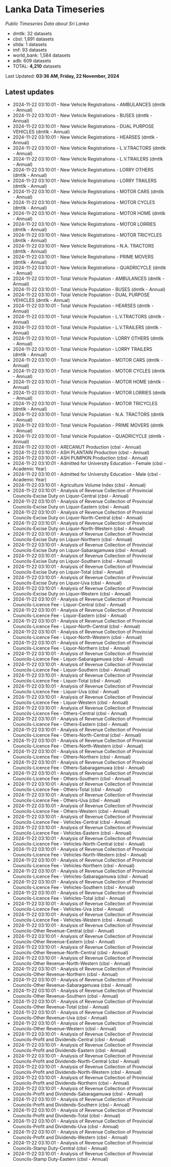 # Lanka Data Timeseries
*Public Timeseries Data about Sri Lanka*

* dmtlk: 32 datasets
* cbsl: 1,891 datasets
* sltda: 1 datasets
* imf: 93 datasets
* world_bank: 1,584 datasets
* adb: 609 datasets
* TOTAL: **4,210** datasets

Last Updated: **03:36 AM, Friday, 22 November, 2024**

## Latest updates

* 2024-11-22 03:10:01 - New Vehicle Registrations - AMBULANCES (dmtlk - Annual)
* 2024-11-22 03:10:01 - New Vehicle Registrations - BUSES (dmtlk - Annual)
* 2024-11-22 03:10:01 - New Vehicle Registrations - DUAL PURPOSE VEHICLES (dmtlk - Annual)
* 2024-11-22 03:10:01 - New Vehicle Registrations - HEARSES (dmtlk - Annual)
* 2024-11-22 03:10:01 - New Vehicle Registrations - L.V.TRACTORS (dmtlk - Annual)
* 2024-11-22 03:10:01 - New Vehicle Registrations - L.V.TRAILERS (dmtlk - Annual)
* 2024-11-22 03:10:01 - New Vehicle Registrations - LORRY OTHERS (dmtlk - Annual)
* 2024-11-22 03:10:01 - New Vehicle Registrations - LORRY TRAILERS (dmtlk - Annual)
* 2024-11-22 03:10:01 - New Vehicle Registrations - MOTOR CARS (dmtlk - Annual)
* 2024-11-22 03:10:01 - New Vehicle Registrations - MOTOR CYCLES (dmtlk - Annual)
* 2024-11-22 03:10:01 - New Vehicle Registrations - MOTOR HOME (dmtlk - Annual)
* 2024-11-22 03:10:01 - New Vehicle Registrations - MOTOR LORRIES (dmtlk - Annual)
* 2024-11-22 03:10:01 - New Vehicle Registrations - MOTOR TRICYCLES (dmtlk - Annual)
* 2024-11-22 03:10:01 - New Vehicle Registrations - N.A. TRACTORS (dmtlk - Annual)
* 2024-11-22 03:10:01 - New Vehicle Registrations - PRIME MOVERS (dmtlk - Annual)
* 2024-11-22 03:10:01 - New Vehicle Registrations - QUADRICYCLE (dmtlk - Annual)
* 2024-11-22 03:10:01 - Total Vehicle Population - AMBULANCES (dmtlk - Annual)
* 2024-11-22 03:10:01 - Total Vehicle Population - BUSES (dmtlk - Annual)
* 2024-11-22 03:10:01 - Total Vehicle Population - DUAL PURPOSE VEHICLES (dmtlk - Annual)
* 2024-11-22 03:10:01 - Total Vehicle Population - HEARSES (dmtlk - Annual)
* 2024-11-22 03:10:01 - Total Vehicle Population - L.V.TRACTORS (dmtlk - Annual)
* 2024-11-22 03:10:01 - Total Vehicle Population - L.V.TRAILERS (dmtlk - Annual)
* 2024-11-22 03:10:01 - Total Vehicle Population - LORRY OTHERS (dmtlk - Annual)
* 2024-11-22 03:10:01 - Total Vehicle Population - LORRY TRAILERS (dmtlk - Annual)
* 2024-11-22 03:10:01 - Total Vehicle Population - MOTOR CARS (dmtlk - Annual)
* 2024-11-22 03:10:01 - Total Vehicle Population - MOTOR CYCLES (dmtlk - Annual)
* 2024-11-22 03:10:01 - Total Vehicle Population - MOTOR HOME (dmtlk - Annual)
* 2024-11-22 03:10:01 - Total Vehicle Population - MOTOR LORRIES (dmtlk - Annual)
* 2024-11-22 03:10:01 - Total Vehicle Population - MOTOR TRICYCLES (dmtlk - Annual)
* 2024-11-22 03:10:01 - Total Vehicle Population - N.A. TRACTORS (dmtlk - Annual)
* 2024-11-22 03:10:01 - Total Vehicle Population - PRIME MOVERS (dmtlk - Annual)
* 2024-11-22 03:10:01 - Total Vehicle Population - QUADRICYCLE (dmtlk - Annual)
* 2024-11-22 03:10:01 - ARECANUT Production (cbsl - Annual)
* 2024-11-22 03:10:01 - ASH PLANTAIN Production (cbsl - Annual)
* 2024-11-22 03:10:01 - ASH PUMPKIN Production (cbsl - Annual)
* 2024-11-22 03:10:01 - Admitted for University Education - Female (cbsl - Academic Year)
* 2024-11-22 03:10:01 - Admitted for University Education - Male (cbsl - Academic Year)
* 2024-11-22 03:10:01 - Agriculture Volume Index (cbsl - Annual)
* 2024-11-22 03:10:01 - Analysis of Revenue Collection of Provincial Councils-Excise Duty on Liquor-Central (cbsl - Annual)
* 2024-11-22 03:10:01 - Analysis of Revenue Collection of Provincial Councils-Excise Duty on Liquor-Eastern (cbsl - Annual)
* 2024-11-22 03:10:01 - Analysis of Revenue Collection of Provincial Councils-Excise Duty on Liquor-North-Central (cbsl - Annual)
* 2024-11-22 03:10:01 - Analysis of Revenue Collection of Provincial Councils-Excise Duty on Liquor-North-Western (cbsl - Annual)
* 2024-11-22 03:10:01 - Analysis of Revenue Collection of Provincial Councils-Excise Duty on Liquor-Northern (cbsl - Annual)
* 2024-11-22 03:10:01 - Analysis of Revenue Collection of Provincial Councils-Excise Duty on Liquor-Sabaragamuwa (cbsl - Annual)
* 2024-11-22 03:10:01 - Analysis of Revenue Collection of Provincial Councils-Excise Duty on Liquor-Southern (cbsl - Annual)
* 2024-11-22 03:10:01 - Analysis of Revenue Collection of Provincial Councils-Excise Duty on Liquor-Total (cbsl - Annual)
* 2024-11-22 03:10:01 - Analysis of Revenue Collection of Provincial Councils-Excise Duty on Liquor-Uva (cbsl - Annual)
* 2024-11-22 03:10:01 - Analysis of Revenue Collection of Provincial Councils-Excise Duty on Liquor-Western (cbsl - Annual)
* 2024-11-22 03:10:01 - Analysis of Revenue Collection of Provincial Councils-Licence Fee - Liquor-Central (cbsl - Annual)
* 2024-11-22 03:10:01 - Analysis of Revenue Collection of Provincial Councils-Licence Fee - Liquor-Eastern (cbsl - Annual)
* 2024-11-22 03:10:01 - Analysis of Revenue Collection of Provincial Councils-Licence Fee - Liquor-North-Central (cbsl - Annual)
* 2024-11-22 03:10:01 - Analysis of Revenue Collection of Provincial Councils-Licence Fee - Liquor-North-Western (cbsl - Annual)
* 2024-11-22 03:10:01 - Analysis of Revenue Collection of Provincial Councils-Licence Fee - Liquor-Northern (cbsl - Annual)
* 2024-11-22 03:10:01 - Analysis of Revenue Collection of Provincial Councils-Licence Fee - Liquor-Sabaragamuwa (cbsl - Annual)
* 2024-11-22 03:10:01 - Analysis of Revenue Collection of Provincial Councils-Licence Fee - Liquor-Southern (cbsl - Annual)
* 2024-11-22 03:10:01 - Analysis of Revenue Collection of Provincial Councils-Licence Fee - Liquor-Total (cbsl - Annual)
* 2024-11-22 03:10:01 - Analysis of Revenue Collection of Provincial Councils-Licence Fee - Liquor-Uva (cbsl - Annual)
* 2024-11-22 03:10:01 - Analysis of Revenue Collection of Provincial Councils-Licence Fee - Liquor-Western (cbsl - Annual)
* 2024-11-22 03:10:01 - Analysis of Revenue Collection of Provincial Councils-Licence Fee - Others-Central (cbsl - Annual)
* 2024-11-22 03:10:01 - Analysis of Revenue Collection of Provincial Councils-Licence Fee - Others-Eastern (cbsl - Annual)
* 2024-11-22 03:10:01 - Analysis of Revenue Collection of Provincial Councils-Licence Fee - Others-North-Central (cbsl - Annual)
* 2024-11-22 03:10:01 - Analysis of Revenue Collection of Provincial Councils-Licence Fee - Others-North-Western (cbsl - Annual)
* 2024-11-22 03:10:01 - Analysis of Revenue Collection of Provincial Councils-Licence Fee - Others-Northern (cbsl - Annual)
* 2024-11-22 03:10:01 - Analysis of Revenue Collection of Provincial Councils-Licence Fee - Others-Sabaragamuwa (cbsl - Annual)
* 2024-11-22 03:10:01 - Analysis of Revenue Collection of Provincial Councils-Licence Fee - Others-Southern (cbsl - Annual)
* 2024-11-22 03:10:01 - Analysis of Revenue Collection of Provincial Councils-Licence Fee - Others-Total (cbsl - Annual)
* 2024-11-22 03:10:01 - Analysis of Revenue Collection of Provincial Councils-Licence Fee - Others-Uva (cbsl - Annual)
* 2024-11-22 03:10:01 - Analysis of Revenue Collection of Provincial Councils-Licence Fee - Others-Western (cbsl - Annual)
* 2024-11-22 03:10:01 - Analysis of Revenue Collection of Provincial Councils-Licence Fee - Vehicles-Central (cbsl - Annual)
* 2024-11-22 03:10:01 - Analysis of Revenue Collection of Provincial Councils-Licence Fee - Vehicles-Eastern (cbsl - Annual)
* 2024-11-22 03:10:01 - Analysis of Revenue Collection of Provincial Councils-Licence Fee - Vehicles-North-Central (cbsl - Annual)
* 2024-11-22 03:10:01 - Analysis of Revenue Collection of Provincial Councils-Licence Fee - Vehicles-North-Western (cbsl - Annual)
* 2024-11-22 03:10:01 - Analysis of Revenue Collection of Provincial Councils-Licence Fee - Vehicles-Northern (cbsl - Annual)
* 2024-11-22 03:10:01 - Analysis of Revenue Collection of Provincial Councils-Licence Fee - Vehicles-Sabaragamuwa (cbsl - Annual)
* 2024-11-22 03:10:01 - Analysis of Revenue Collection of Provincial Councils-Licence Fee - Vehicles-Southern (cbsl - Annual)
* 2024-11-22 03:10:01 - Analysis of Revenue Collection of Provincial Councils-Licence Fee - Vehicles-Total (cbsl - Annual)
* 2024-11-22 03:10:01 - Analysis of Revenue Collection of Provincial Councils-Licence Fee - Vehicles-Uva (cbsl - Annual)
* 2024-11-22 03:10:01 - Analysis of Revenue Collection of Provincial Councils-Licence Fee - Vehicles-Western (cbsl - Annual)
* 2024-11-22 03:10:01 - Analysis of Revenue Collection of Provincial Councils-Other Revenue-Central (cbsl - Annual)
* 2024-11-22 03:10:01 - Analysis of Revenue Collection of Provincial Councils-Other Revenue-Eastern (cbsl - Annual)
* 2024-11-22 03:10:01 - Analysis of Revenue Collection of Provincial Councils-Other Revenue-North-Central (cbsl - Annual)
* 2024-11-22 03:10:01 - Analysis of Revenue Collection of Provincial Councils-Other Revenue-North-Western (cbsl - Annual)
* 2024-11-22 03:10:01 - Analysis of Revenue Collection of Provincial Councils-Other Revenue-Northern (cbsl - Annual)
* 2024-11-22 03:10:01 - Analysis of Revenue Collection of Provincial Councils-Other Revenue-Sabaragamuwa (cbsl - Annual)
* 2024-11-22 03:10:01 - Analysis of Revenue Collection of Provincial Councils-Other Revenue-Southern (cbsl - Annual)
* 2024-11-22 03:10:01 - Analysis of Revenue Collection of Provincial Councils-Other Revenue-Total (cbsl - Annual)
* 2024-11-22 03:10:01 - Analysis of Revenue Collection of Provincial Councils-Other Revenue-Uva (cbsl - Annual)
* 2024-11-22 03:10:01 - Analysis of Revenue Collection of Provincial Councils-Other Revenue-Western (cbsl - Annual)
* 2024-11-22 03:10:01 - Analysis of Revenue Collection of Provincial Councils-Profit and Dividends-Central (cbsl - Annual)
* 2024-11-22 03:10:01 - Analysis of Revenue Collection of Provincial Councils-Profit and Dividends-Eastern (cbsl - Annual)
* 2024-11-22 03:10:01 - Analysis of Revenue Collection of Provincial Councils-Profit and Dividends-North-Central (cbsl - Annual)
* 2024-11-22 03:10:01 - Analysis of Revenue Collection of Provincial Councils-Profit and Dividends-North-Western (cbsl - Annual)
* 2024-11-22 03:10:01 - Analysis of Revenue Collection of Provincial Councils-Profit and Dividends-Northern (cbsl - Annual)
* 2024-11-22 03:10:01 - Analysis of Revenue Collection of Provincial Councils-Profit and Dividends-Sabaragamuwa (cbsl - Annual)
* 2024-11-22 03:10:01 - Analysis of Revenue Collection of Provincial Councils-Profit and Dividends-Southern (cbsl - Annual)
* 2024-11-22 03:10:01 - Analysis of Revenue Collection of Provincial Councils-Profit and Dividends-Total (cbsl - Annual)
* 2024-11-22 03:10:01 - Analysis of Revenue Collection of Provincial Councils-Profit and Dividends-Uva (cbsl - Annual)
* 2024-11-22 03:10:01 - Analysis of Revenue Collection of Provincial Councils-Profit and Dividends-Western (cbsl - Annual)
* 2024-11-22 03:10:01 - Analysis of Revenue Collection of Provincial Councils-Stamp Duty-Central (cbsl - Annual)
* 2024-11-22 03:10:01 - Analysis of Revenue Collection of Provincial Councils-Stamp Duty-Eastern (cbsl - Annual)